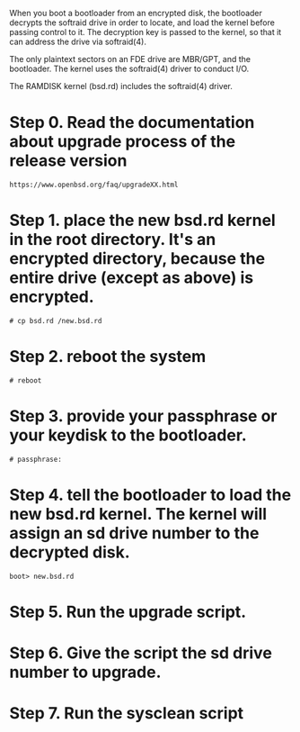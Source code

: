 When you boot a bootloader from an encrypted disk, the bootloader decrypts the softraid drive in order to locate, and load the kernel before passing control to it. The decryption key is passed to the kernel, so that it can address the drive via softraid(4).

The only plaintext sectors on an FDE drive are MBR/GPT, and the bootloader. The kernel uses the softraid(4) driver to conduct I/O.

The RAMDISK kernel (bsd.rd) includes the softraid(4) driver.

# Step 0. Read the documentation about upgrade process of the release version
```
https://www.openbsd.org/faq/upgradeXX.html
```

# Step 1. place the new bsd.rd kernel in the root directory. It's an encrypted directory, because the entire drive (except as above) is encrypted.
```
# cp bsd.rd /new.bsd.rd
```

# Step 2. reboot the system
```
# reboot
```

# Step 3. provide your passphrase or your keydisk to the bootloader.
```
# passphrase: 
```

# Step 4. tell the bootloader to load the new bsd.rd kernel. The kernel will assign an sd drive number to the decrypted disk.
```
boot> new.bsd.rd
```

# Step 5. Run the upgrade script.

# Step 6. Give the script the sd drive number to upgrade.

# Step 7. Run the sysclean script
